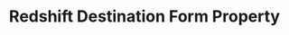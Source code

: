 ---
content-type: "api-form"
form-type: "destination"
key: "destination-form-properties-redshift-object"

title: "Redshift Destination Form Property"
api-type: "redshift"
display-name: "Redshift"

docs-name: "redshift"
db-type: "redshift"

description: ""

uses-common-fields: true
---